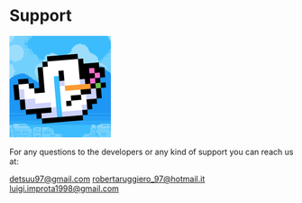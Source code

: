 # Support
![alt text](https://github.com/Ins0mn3ac/PrivacyPolicy-KawaisoUmineko/blob/main/appstore.png)

For any questions to the developers or any kind of support you can reach us at:

detsuu97@gmail.com
robertaruggiero_97@hotmail.it
luigi.improta1998@gmail.com
